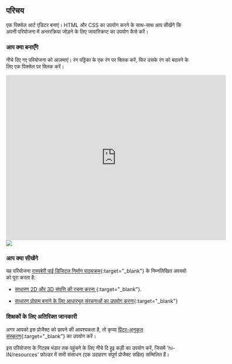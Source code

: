 ## परिचय

एक पिक्सेल आर्ट एडिटर बनाएं। HTML और CSS का उपयोग करने के साथ-साथ आप सीखेंगे कि अपनी परियोजना में अन्तरक्रिया जोड़ने के लिए जावास्क्रिप्ट का उपयोग कैसे करें।

### आप क्या बनाएँगे

नीचे दिए गए परियोजना को आज़माएं। रंग पट्टिका के एक रंग पर क्लिक करें, फिर उसके रंग को बदलने के लिए एक पिक्सेल पर क्लिक करें।

<div class="trinket">
  <iframe src="https://trinket.io/embed/html/0e102a306b?outputOnly=true&start=result" width="600" height="450" frameborder="0" marginwidth="0" marginheight="0" allowfullscreen>
  </iframe>
  <img src="images/pixel-art-final.png">
</div>

### आप क्या सीखेंगे

यह परियोजना [रास्पबेरी पाई डिजिटल निर्माण पाठ्यक्रम](https://rpf.io/curriculum){:target="_blank"} के निम्नलिखित अवयवो को पूरा करता है:

+ [साधारण 2D और 3D संपत्ति की रचना करना ](https://www.raspberrypi.org/curriculum/design/creator){:target="_blank"}.

+ [साधारण प्रोग्राम बनाने के लिए आधारभूत संरचनाओं का उपयोग करना](https://www.raspberrypi.org/curriculum/programming/creator){:target="_blank"}

### शिक्षकों के लिए अतिरिक्त जानकारी

अगर आपको इस प्रोजैक्ट को छापने की आवश्यकता है, तो कृप्या [प्रिंटर-अनुकूल संस्करण](https://projects.raspberrypi.org/hi-IN/projects/pixel-art/print){:target="_blank"} का उपयोग करें।

इस परियोजना के गिटहब भंडार तक पहुंचने के लिए नीचे दि हुइ कड़ी का उपयोग करें, जिसमें 'hi-IN/resources' फ़ोल्डर में सभी संसाधन (एक उदाहरण संपूर्ण प्रोजैक्ट सहित) सम्मिलित हैं।
